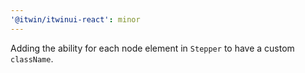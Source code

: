 ```yaml
---
'@itwin/itwinui-react': minor
---
```


Adding the ability for each node element in `Stepper` to have a custom `className`.
